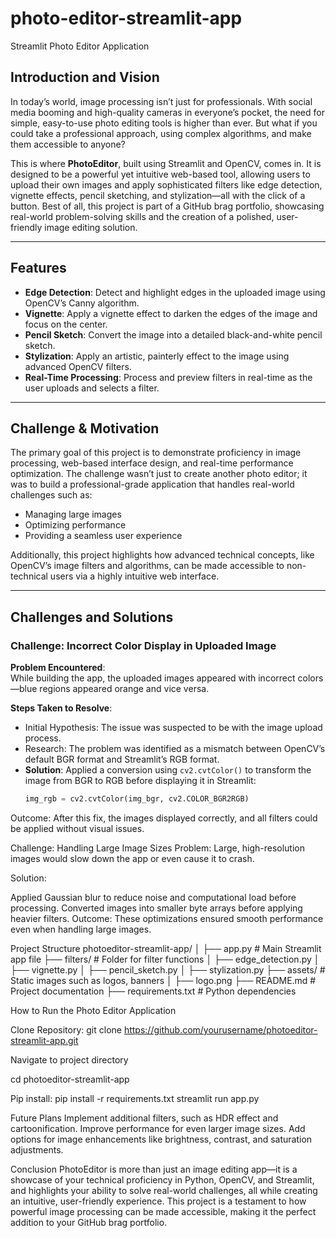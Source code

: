 # photo-editor-streamlit-app
Streamlit Photo Editor Application

## Introduction and Vision
In today’s world, image processing isn’t just for professionals. With social media booming and high-quality cameras in everyone’s pocket, the need for simple, easy-to-use photo editing tools is higher than ever. But what if you could take a professional approach, using complex algorithms, and make them accessible to anyone?

This is where **PhotoEditor**, built using Streamlit and OpenCV, comes in. It is designed to be a powerful yet intuitive web-based tool, allowing users to upload their own images and apply sophisticated filters like edge detection, vignette effects, pencil sketching, and stylization—all with the click of a button. Best of all, this project is part of a GitHub brag portfolio, showcasing real-world problem-solving skills and the creation of a polished, user-friendly image editing solution.

---

## Features
- **Edge Detection**: Detect and highlight edges in the uploaded image using OpenCV’s Canny algorithm.
- **Vignette**: Apply a vignette effect to darken the edges of the image and focus on the center.
- **Pencil Sketch**: Convert the image into a detailed black-and-white pencil sketch.
- **Stylization**: Apply an artistic, painterly effect to the image using advanced OpenCV filters.
- **Real-Time Processing**: Process and preview filters in real-time as the user uploads and selects a filter.

---

## Challenge & Motivation
The primary goal of this project is to demonstrate proficiency in image processing, web-based interface design, and real-time performance optimization. The challenge wasn’t just to create another photo editor; it was to build a professional-grade application that handles real-world challenges such as:
- Managing large images
- Optimizing performance
- Providing a seamless user experience

Additionally, this project highlights how advanced technical concepts, like OpenCV’s image filters and algorithms, can be made accessible to non-technical users via a highly intuitive web interface.

---

## Challenges and Solutions

### Challenge: Incorrect Color Display in Uploaded Image
**Problem Encountered**:  
While building the app, the uploaded images appeared with incorrect colors—blue regions appeared orange and vice versa.

**Steps Taken to Resolve**:
- Initial Hypothesis: The issue was suspected to be with the image upload process.
- Research: The problem was identified as a mismatch between OpenCV’s default BGR format and Streamlit’s RGB format.
- **Solution**: Applied a conversion using `cv2.cvtColor()` to transform the image from BGR to RGB before displaying it in Streamlit:
  ```python
  img_rgb = cv2.cvtColor(img_bgr, cv2.COLOR_BGR2RGB)

Outcome: After this fix, the images displayed correctly, and all filters could be applied without visual issues.

Challenge: Handling Large Image Sizes
Problem: Large, high-resolution images would slow down the app or even cause it to crash.

Solution:

Applied Gaussian blur to reduce noise and computational load before processing.
Converted images into smaller byte arrays before applying heavier filters.
Outcome: These optimizations ensured smooth performance even when handling large images.

Project Structure
photoeditor-streamlit-app/
│
├── app.py                # Main Streamlit app file
├── filters/              # Folder for filter functions
│   ├── edge_detection.py
│   ├── vignette.py
│   ├── pencil_sketch.py
│   ├── stylization.py
├── assets/               # Static images such as logos, banners
│   ├── logo.png
├── README.md             # Project documentation
├── requirements.txt      # Python dependencies


How to Run the Photo Editor Application

 Clone Repository:
 git clone https://github.com/yourusername/photoeditor-streamlit-app.git

Navigate to project directory

cd photoeditor-streamlit-app

Pip install:
pip install -r requirements.txt
streamlit run app.py

Future Plans
Implement additional filters, such as HDR effect and cartoonification.
Improve performance for even larger image sizes.
Add options for image enhancements like brightness, contrast, and saturation adjustments.

Conclusion
PhotoEditor is more than just an image editing app—it is a showcase of your technical proficiency in Python, OpenCV, and Streamlit, and highlights your ability to solve real-world challenges, all while creating an intuitive, user-friendly experience. This project is a testament to how powerful image processing can be made accessible, making it the perfect addition to your GitHub brag portfolio.